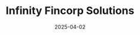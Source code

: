 ---  
layout: startup_page  
title: "Infinity Fincorp Solutions"  
id: "infinityfincorp.com"  
permalink: "/infinityfincorpsolutionsinfinityfincorp.com04022025/"  
website: "https://www.infinityfincorp.com/"  
funding_round: "Series A+"  
funding_amount: "$40M"  
investors: "Beams Fintech Fund, True North LLP, Jungle Ventures, Archerman Capital"  
about: "Infinity Fincorp Solutions is a Mumbai-based non-banking financial corporation (NBFC) specializing in micro-loans against property for underserved micro-entrepreneurs in India. They provide loans ranging from Rs 3-5 lakh to individuals such as tea stall owners and vegetable vendors. The company aims to expand its reach across six Indian states."  
markets: "Fintech, MSME Lending"  
hq: "Mumbai, Maharashtra, India"  
founded_year: "2016"  
linkedin: "https://www.linkedin.com/company/infinity-fincorp-solutions-private-limited"  
twitter: "https://twitter.com/ifspl"  
instagram: ""  
facebook: "https://www.facebook.com/infinityfincorp/"  
crunchbase: "https://www.crunchbase.com/organization/infinity-fincorp-solutions"  
pitchbook: "https://pitchbook.com/profiles/company/226994-05"  

date_display: "02-Apr-2025"  
date: "2025-04-02"

# SEO Optimization  
meta_title: "Infinity Fincorp Solutions - Series A+ Funding ($40M)"  
meta_description: "Infinity Fincorp Solutions, Infinity Fincorp Solutions is a Mumbai-based non-banking financial corporation (NBFC) specializing in micro-loans against property for underserved mic..."  
meta_keywords: "Infinity Fincorp Solutions, Fintech, MSME Lending, Series A+ funding"  
canonical_url: "https://startup.projectstartups.com/infinityfincorpsolutionsinfinityfincorp.com04022025/"  
---